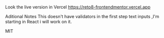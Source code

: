 Look the live version in Vercel
https://reto8-frontendmentor.vercel.app

Aditional Notes
This doesn't have validators in the first step text inputs ,I'm starting in React i will work on it.

MIT

